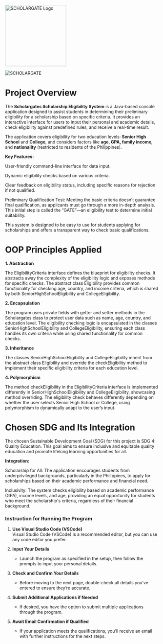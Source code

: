 <img src="assets/SCHOLARGATE.png" alt="SCHOLARGATE Logo" width="200">

![SCHOLARGATE](https://github.com/user-attachments/assets/fcf88545-cd98-4608-a6e0-7092460daf00)

# **Project Overview**

  The **Scholargates Scholarship Eligibility System** is a Java-based console application designed to assist students in determining their preliminary eligibility for a scholarship based on specific criteria. It provides an interactive interface for users to input their personal and academic details, check eligibility against predefined rules, and receive a real-time result.

  The application covers eligibility for two education levels: **Senior High School** and **College**, and considers factors like **age, GPA, family income,** and **nationality** (restricted to residents of the Philippines).

**Key Features:**

User-friendly command-line interface for data input.

Dynamic eligibility checks based on various criteria.

Clear feedback on eligibility status, including specific reasons for rejection if not qualified.

Preliminary Qualification Test: Meeting the basic criteria doesn’t guarantee final qualification, as applicants must go through a more in-depth analysis. This initial step is called the “GATE”—an eligibility test 
to determine initial suitability.

This system is designed to be easy to use for students applying for scholarships and offers a transparent way to check basic qualifications.

# **OOP Principles Applied**

**1. Abstraction**

The EligibilityCriteria interface defines the blueprint for eligibility checks. It abstracts away the complexity of the eligibility logic and exposes methods for specific checks.
The abstract class Eligibility provides common functionality for checking age, country, and income criteria, which is shared by both SeniorHighSchoolEligibility and CollegeEligibility.

**2. Encapsulation**

The program uses private fields with getter and setter methods in the Scholargates class to protect user data such as name, age, country, and education level.
The eligibility checking logic is encapsulated in the classes SeniorHighSchoolEligibility and CollegeEligibility, ensuring each class handles its own criteria while using shared functionality for common checks.

**3. Inheritance**

The classes SeniorHighSchoolEligibility and CollegeEligibility inherit from the abstract class Eligibility and override the checkEligibility method to implement their specific eligibility criteria for each education level.

**4. Polymorphism**

The method checkEligibility in the EligibilityCriteria interface is implemented differently in SeniorHighSchoolEligibility and CollegeEligibility, showcasing method overriding.
The eligibility check behaves differently depending on whether the user selects Senior High School or College, using polymorphism to dynamically adapt to the user’s input.

# **Chosen SDG and Its Integration**
The chosen Sustainable Development Goal (SDG) for this project is SDG 4: Quality Education. This goal aims to ensure inclusive and equitable quality education and promote lifelong learning opportunities for all.

**Integration:**

Scholarship for All: The application encourages students from underprivileged backgrounds, particularly in the Philippines, to apply for scholarships based on their academic performance and financial need.

Inclusivity: The system checks eligibility based on academic performance (GPA), income levels, and age, providing an equal opportunity for students who meet the scholarship's criteria, regardless of their financial background.

### Instruction for Running the Program

1. **Use Visual Studio Code (VSCode)**  
   Visual Studio Code (VSCode) is a recommended editor, but you can use any code editor you prefer.

2. **Input Your Details**  
   - Launch the program as specified in the setup, then follow the prompts to input your personal details.

3. **Check and Confirm Your Details**  
   - Before moving to the next page, double-check all details you've entered to ensure they’re accurate.

4. **Submit Additional Applications if Needed**  
   - If desired, you have the option to submit multiple applications through the program.

5. **Await Email Confirmation if Qualified**  
   - If your application meets the qualifications, you’ll receive an email with further instructions for the next steps.


